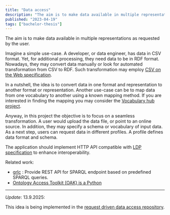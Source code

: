 ```yaml
---
title: "Data access"
description: "The aim is to make data available in multiple representations as requested by the user."
published: "2023-04-19"
tags: ["bachelor-thesis"]
---
```

The aim is to make data available in multiple representations as requested by the user.

Imagine a simple use-case.
A developer, or data engineer, has data in CSV format.
Yet, for additional processing, they need data to be in RDF format.
Nowadays, they may convert data manually or look for automated transformation from CSV to RDF.
Such transformation may employ [CSV on the Web specification](https://www.w3.org/TR/tabular-data-primer/).

In a nutshell, the idea is to convert data in one format and representation to another format or representation.
Another use-case can be to map data from one vocabulary to another using a known mapping method.
If you are interested in finding the mapping you may consider the [Vocabulary hub project](../2023-02-01-vocabulary-hub).

Anyway, in this project the objective is to focus on a seamless transformation.
A user would upload the data file, or point to an online source.
In addition, they may specify a schema or vocabulary of input data.
As a next step, users can request data in different profiles.
A profile defines data format and schema.

The application should implement HTTP API compatible with [LDP specification](https://www.w3.org/TR/ldp/) to enhance interoperability.

Related work:
* [grlc](https://github.com/CLARIAH/grlc) : Provide REST API for SPARQL endpoint based on predefined SPARQL queries.
* [Ontology Access Toolkit (OAK) is a Python](https://incatools.github.io/ontology-access-kit/introduction.html)

----

*Update*: 13.9.2025:

This idea is being implemented in the [request driven data access repository](https://github.com/thematycer/RequestDrivenDataAccess).
